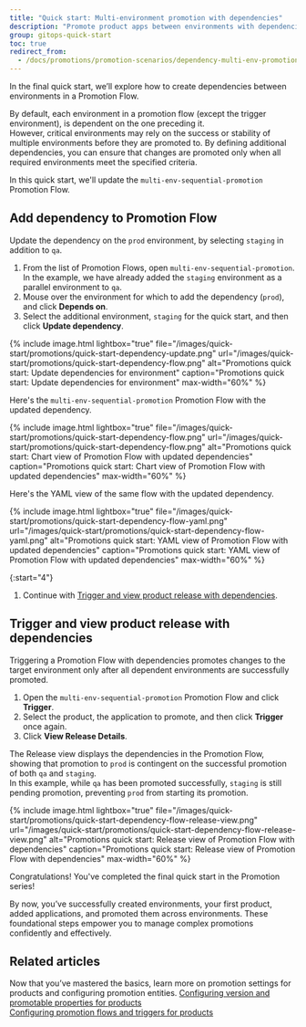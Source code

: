 ```yaml
---
title: "Quick start: Multi-environment promotion with dependencies"
description: "Promote product apps between environments with dependencies"
group: gitops-quick-start
toc: true
redirect_from:
  - /docs/promotions/promotion-scenarios/dependency-multi-env-promotion/
---
```



In the final quick start, we’ll explore how to create dependencies between environments in a Promotion Flow.

By default, each environment in a promotion flow (except the trigger environment), is dependent on the one preceding it.  
However, critical environments may rely on the success or stability of multiple environments before they are promoted to. By defining additional dependencies, you can ensure that changes are promoted only when all required environments meet the specified criteria.

In this quick start, we'll update the `multi-env-sequential-promotion` Promotion Flow.



## Add dependency to Promotion Flow
Update the dependency on the `prod` environment, by selecting `staging` in addition to `qa`.

1. From the list of Promotion Flows, open `multi-env-sequential-promotion`.
  In the example, we have already added the `staging` environment as a parallel environment to `qa`.  
1. Mouse over the environment for which to add the dependency (`prod`), and click **Depends on**.
1. Select the additional environment, `staging` for the quick start, and then click **Update dependency**.

{% include 
image.html 
lightbox="true" 
file="/images/quick-start/promotions/quick-start-dependency-update.png" 
url="/images/quick-start/promotions/quick-start-dependency-flow.png"
alt="Promotions quick start: Update dependencies for environment" 
caption="Promotions quick start: Update dependencies for environment"
max-width="60%"
%}


Here's the `multi-env-sequential-promotion` Promotion Flow with the updated dependency.

{% include 
image.html 
lightbox="true" 
file="/images/quick-start/promotions/quick-start-dependency-flow.png" 
url="/images/quick-start/promotions/quick-start-dependency-flow.png"
alt="Promotions quick start: Chart view of Promotion Flow with updated dependencies" 
caption="Promotions quick start: Chart view of Promotion Flow with updated dependencies"
max-width="60%"
%}

Here's the YAML view of the same flow with the updated dependency.

{% include 
image.html 
lightbox="true" 
file="/images/quick-start/promotions/quick-start-dependency-flow-yaml.png" 
url="/images/quick-start/promotions/quick-start-dependency-flow-yaml.png"
alt="Promotions quick start: YAML view of Promotion Flow with updated dependencies" 
caption="Promotions quick start: YAML view of Promotion Flow with updated dependencies"
max-width="60%"
%}

{:start="4"}
1. Continue with [Trigger and view product release with dependencies](#trigger-and-view-product-release-with-dependencies).

## Trigger and view product release with dependencies
Triggering a Promotion Flow with dependencies promotes changes to the target environment only after all dependent environments are successfully promoted.

1. Open the `multi-env-sequential-promotion` Promotion Flow and click **Trigger**.
1. Select the product, the application to promote, and then click **Trigger** once again. 
1. Click **View Release Details**.

The Release view displays the dependencies in the Promotion Flow, showing that promotion to `prod` is contingent on the successful promotion of both `qa` and `staging`.  
In this example, while `qa` has been promoted successfully, `staging` is still pending promotion, preventing `prod` from starting its promotion.


{% include 
image.html 
lightbox="true" 
file="/images/quick-start/promotions/quick-start-dependency-flow-release-view.png" 
url="/images/quick-start/promotions/quick-start-dependency-flow-release-view.png"
alt="Promotions quick start: Release view of Promotion Flow with dependencies" 
caption="Promotions quick start: Release view of Promotion Flow with dependencies"
max-width="60%"
%}

Congratulations! You've completed the final quick start in the Promotion series!

By now, you’ve successfully created environments, your first product, added applications, and promoted them across environments. These foundational steps empower you to manage complex promotions confidently and effectively.

## Related articles
Now that you’ve mastered the basics, learn more on promotion settings for products and configuring promotion entities.
[Configuring version and promotable properties for products]({{site.baseurl}}/docs/products/promotion-version-properties/)  
[Configuring promotion flows and triggers for products]({{site.baseurl}}/docs/products/promotion-flow-triggers/)   




 
 